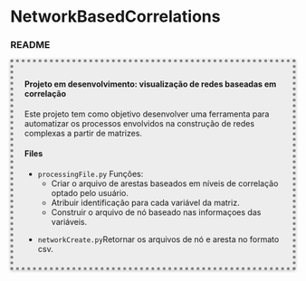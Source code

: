 # NetworkBasedCorrelations

<div id="readme" class="section level3">
<h3>README</h3>
<div style="border: 5px dotted gray; padding: 10px 20px; background-color:#ededed; box-shadow: 0 1px 5px rgba(0, 0, 0, 0.25);">
<h4 id="Projeto em desenvolvimento: visualização de redes baseadas correlação">Projeto em desenvolvimento: visualização de redes baseadas em correlação</h4>
<p>Este projeto tem como objetivo desenvolver uma ferramenta para automatizar os processos envolvidos na construção de redes complexas a partir de matrizes.</p>
<h4 id="files">Files</h4>
<ul>
<li><code>processingFile.py</code> Funções:
<ul>
<li>Criar o arquivo de arestas baseados em níveis de correlação optado pelo usuário.</li>
<li>Atribuir identificação para cada variável da matriz.</li>
<li>Construir o arquivo de nó baseado nas informaçoes das variáveis.</li>
</ul></li>
<li><p><code>networkCreate.py</code>Retornar os arquivos de nó e aresta no formato csv.</p></li>
</ul>
</div>
